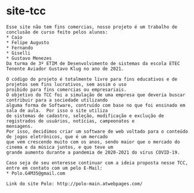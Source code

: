 # site-tcc

    Esse site não tem fins comercias, nosso projeto é um trabalho de conclusão de curso feito pelos alunos:
    * Caio
    * Felipe Augusto
    * Fernando
    * Giselli
    * Gustavo Menezes
    Da turma de 3º ETIM de Desenvolvimento de sistemas da escola ETEC Tenente Aviador Gustavo Klug no ano de 2021.

    O código do projeto é totalmente livre para fins educativos e de projetos sem fins lucrativos, sem assim o uso
    proibido para fins comercias ou empresariais.
    O objetivo do TCC foi a simulação de uma empresa que deveria buscar contribuir para a sociedade utilizando 
    alguma forma de Software, contruído com base no que foi ensinado em sala de aula.  Por isso o site utiliza
    de sistemas de cadastro, seleção, modificação e exclução de registrados de usuários, notícias, campeonatos e
    mensagens.
    Por isso, decidimos criar um software de web voltado para o conteúdo de jogos eletrônicos, que é um mercado
    que vem crescendo muito com os anos, sendo maior que o mercado do cinema e da música juntos, e que teve um
    grande aumento durante a pandemia de 2020-2021 do vírus COVID-19.

    Caso seja de seu enteresse continuar com a ideia proposta nesse TCC, entre em contato com um pelo E-Mail:
    * Polo.G4M35@gmail.com
    
    Link do site Polo: http://polo-main.atwebpages.com/
